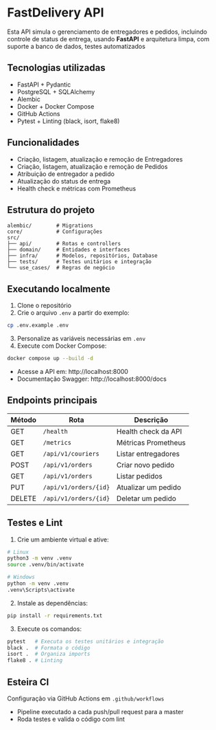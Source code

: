 # FastDelivery API

Esta API simula o gerenciamento de entregadores e pedidos, incluindo controle de status de entrega, usando **FastAPI** e arquitetura limpa, com suporte a banco de dados, testes automatizados

## Tecnologias utilizadas

- FastAPI + Pydantic
- PostgreSQL + SQLAlchemy
- Alembic
- Docker + Docker Compose
- GitHub Actions
- Pytest + Linting (black, isort, flake8)

## Funcionalidades
- Criação, listagem, atualização e remoção de Entregadores
- Criação, listagem, atualização e remoção de Pedidos
- Atribuição de entregador a pedido
- Atualização do status de entrega
- Health check e métricas com Prometheus

## Estrutura do projeto
```
alembic/        # Migrations
core/           # Configurações
src/
├── api/        # Rotas e controllers
├── domain/     # Entidades e interfaces
├── infra/      # Modelos, repositórios, Database
├── tests/      # Testes unitários e integração
└── use_cases/  # Regras de negócio
```

## Executando localmente

1. Clone o repositório
2. Crie o arquivo `.env` a partir do exemplo:
```bash
cp .env.example .env
```
3. Personalize as variáveis necessárias em `.env`
4. Execute com Docker Compose:
```bash
docker compose up --build -d
```

- Acesse a API em: http://localhost:8000
- Documentação Swagger: http://localhost:8000/docs

## Endpoints principais
| Método | Rota | Descrição |
|---|---|---|
| GET | `/health` | Health check da API |
| GET | `/metrics` | Métricas Prometheus |
| GET | `/api/v1/couriers` | Listar entregadores |
| POST | `/api/v1/orders` | Criar novo pedido |
| GET | `/api/v1/orders` | Listar pedidos |
| PUT | `/api/v1/orders/{id}` | Atualizar um pedido |
| DELETE | `/api/v1/orders/{id}` | Deletar um pedido |

## Testes e Lint
1. Crie um ambiente virtual e ative:
```bash
# Linux
python3 -m venv .venv
source .venv/bin/activate
```
```bash
# Windows
python -m venv .venv
.venv\Scripts\activate
```
2. Instale as dependências:
```bash
pip install -r requirements.txt
```
3. Execute os comandos:
```bash
pytest   # Executa os testes unitários e integração
black .  # Formata o código
isort .  # Organiza imports
flake8 . # Linting
```

## Esteira CI
Configuração via GitHub Actions em `.github/workflows`
- Pipeline executado a cada push/pull request para a master
- Roda testes e valida o código com lint